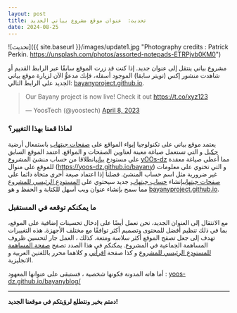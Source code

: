 ```yaml
---
layout: post
title: تحديث:  عنوان موقع مشروع بياني الجديد
date: 2024-08-25
---
```


![تحديث]({{ site.baseurl }}/images/update1.jpg "Photography credits : Patrick Perkin. https://unsplash.com/photos/assorted-notepads-ETRPjvb0KM0")


مشروع بياني ينتقل إلى عنوان جديد. إذا كنت قد زرت الموقع سابقًا عبر الرابط القديم أو شاهدت منشور إكس (تويتر سابقا) الموجود أسفله، فإنك مدعوٌّ الآن لزيارة موقع بياني الجديد على الرابط التالي: [bayanyproject.github.io](https://bayanyproject.github.io/).

<blockquote class="twitter-tweet"><p lang="en" dir="ltr">Our Bayany project is now live! Check it out <a href="https://t.co/xyz123">https://t.co/xyz123</a></p>&mdash; YoosTech (@yoostech) <a href="https://twitter.com/yoostech/status/1826298016061374822">April 8, 2023</a></blockquote> 
<script async src="https://platform.twitter.com/widgets.js" charset="utf-8"></script>

### لماذا قمنا بهذا التغيير؟

يعتمد موقع بياني على تكنولوجيا إيواء المواقع على [صفحات جيتهاب](https://pages.github.com/) باستمعال أرضية [جكيل](https://jekyllrb.com/) و التي تستعمل صياغة معينة لعناوين الصفحات و المواقع. اعتمد الموقع السابق على مستودع [بياني](https:github.com/yOOs-dz/bayany)انطلاقا من حساب منشئ المشروع [yOOs-dz](https:github.com/yOOs-dz/) مما أعطى صياغة معقدة للموقع على منوال (https://yoos-dz.github.io/bayany) و التي تختوي على معلومات غير ضرورية مثل اسم حساب المنشئ. فضلنا إذا اعتماد صيغة أخرى متحاة دائما على [صفحات جيتهاب](https://pages.github.com/)بإنشاء [حساب جيتهاب](https://github.com/bayanyproject/bayanyproject) جديد سيحتوي على [المستودع الرئيسي للمشروع](https://github.com/bayanyproject/bayanyproject.github.io) مما سمح بإنشاء عنوان ويب أسهل للكتابة و الحفظ و هو [bayanyproject.github.io](https://bayanyproject.github.io/).


### ما يمكنكم توقعه في المستقبل

مع الانتقال إلى العنوان الجديد، نحن نعمل أيضًا على إدخال تحسينات إضافية على الموقع، بما في ذلك تنظيم أفضل للمحتوى وتصميم أكثر توافقًا مع مختلف الأجهزة. هذه التغييرات تهدف إلى جعل تصفح الموقع أكثر سلاسة ومتعة. كذلك ، العمل جار لتحسين ظروف المساهمة الجماعية في المشروع. يمكنكم في هذا الصدد تصفح [صفحة المساهمة](https://github.com/bayanyproject/bayanyproject.github.io/blob/main/CONTRIBUTING.md) [للمستودع الرئيسي للمشروع](https://github.com/bayanyproject/bayanyproject.github.io) و كذا صفحة [اقرأني](https://github.com/bayanyproject/bayanyproject.github.io/blob/main/README.md) و كلاهما محرر باللغتين العربية و الانجليزية.

أما هاته المدونة فكونها شخصية ، فستبقى على عنوانها المعهود : [yoos-dz.github.io/bayanyblog/](https://yoos-dz.github.io/bayanyblog/)

---

**دمتم بخير ونتطلع لرؤيتكم في موقعنا الجديد!**

